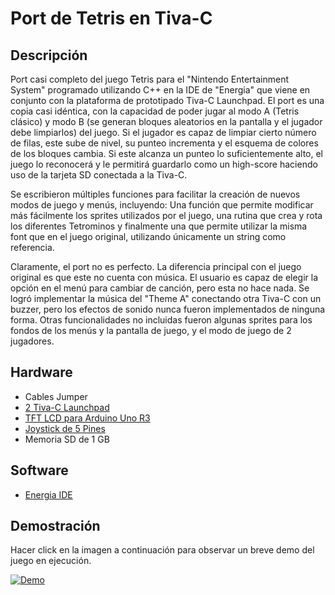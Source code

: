 # Port de Tetris en Tiva-C

## Descripción

Port casi completo del juego Tetris para el "Nintendo Entertainment System" programado utilizando C++ en la IDE de "Energia" que viene en conjunto con la plataforma de prototipado Tiva-C Launchpad. El port es una copia casi idéntica, con la capacidad de poder jugar al modo A (Tetris clásico) y modo B (se generan bloques aleatorios en la pantalla y el jugador debe limpiarlos) del juego. Si el jugador es capaz de limpiar cierto número de filas, este sube de nivel, su punteo incrementa y el esquema de colores de los bloques cambia. Si este alcanza un punteo lo suficientemente alto, el juego lo reconocerá y le permitirá guardarlo como un high-score haciendo uso de la tarjeta SD conectada a la Tiva-C. 

Se escribieron múltiples funciones para facilitar la creación de nuevos modos de juego y menús, incluyendo: Una función que permite modificar más fácilmente los sprites utilizados por el juego, una rutina que crea y rota los diferentes Tetrominos y finalmente una que permite utilizar la misma font que en el juego original, utilizando únicamente un string como referencia.

Claramente, el port no es perfecto. La diferencia principal con el juego original es que este no cuenta con música. El usuario es capaz de elegir la opción en el menú para cambiar de canción, pero esta no hace nada. Se logró implementar la música del "Theme A" conectando otra Tiva-C con un buzzer, pero los efectos de sonido nunca fueron implementados de ninguna forma. Otras funcionalidades no incluidas fueron algunas sprites para los fondos de los menús y la pantalla de juego, y el modo de juego de 2 jugadores.

## Hardware

- Cables Jumper
- [2 Tiva-C Launchpad](https://www.electronicasmd.com/productos/microcontroladores/launchpad/)
- [TFT LCD para Arduino Uno R3](https://www.electronicadiy.com/products/pantalla-touch-tft-2-4?_pos=5&_sid=bf7ba1fc8&_ss=r)
- [Joystick de 5 Pines](https://www.electronicadiy.com/products/joystick-5-pines?_pos=1&_sid=6bc401e56&_ss=r)
- Memoria SD de 1 GB

## Software

- [Energia IDE](https://energia.nu)

## Demostración

Hacer click en la imagen a continuación para observar un breve demo del juego en ejecución. 

[![Demo](https://img.youtube.com/vi/KmeQmH8CL3A/0.jpg)](https://www.youtube.com/watch?v=KmeQmH8CL3A "Demo")
